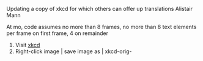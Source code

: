 Updating a copy of xkcd for which others can offer up translations
Alistair Mann

At mo, code assumes no more than 8 frames, no more than 8 text elements per frame on first frame, 4 on remainder

 1. Visit [xkcd](https://xkcd.com/)
 2. Right-click image | save image as | xkcd-orig-<title>.png | save
 3. Open GIMP
 4. File | open | xkcd-orig-<title>.png | open
 5. file | save as | xkcd-orig-<title>.xcf | save
 6. print the image
   1. title the image
   2. Record dimensions of image
   3. Hover image on site: is there a title=”” popup? If so, note a fr0001 
   4. label the textual elements (“fr0104” etc)
     1. If some textual elements repeat (“Yes”, “X” etc) then label the first, second and subsequent label with a new lable AND the original. This sign that position changes but the newmark doesn't
   5. ~~label point elements (“speech line”) leaving original lines in this time~~
 1. Title two tables 
   1. textual
     1. one row per textual elements
     2. cols: corner; x,y, w
   2. ~~point elements~~
     1. ~~one row per two points (“pt1, pt2”)~~
     2. ~~Cols: xy->xy~~
 8. Co-ords:
   1. For each textual element
     1. determine where the corner should go (just tl, tr, bl, br for now)
     2. Get pixel co-ords for textual element and point elements
     3. determine max width of bubble
 9. Erase all textual and speech bubble elements
 10. File | save as | xkcd-notext-<title>.xcf
 11. File | export … | export | export
 12. Close gimp
 13. Upload png to imgur and capture img src address
 14. At www.csi18n.com, mkdir -p ~/csi18n/xkcd/<title> //title should use underscore not spaces
   1. cd ~/csi18n/xkcd/<title>
   2. cp ../20141201/index.php . (or whichever is most recent version)
   3. cp ../20141201/index.html .
   4. Edit index.html
     1. search/replace previous title with new
     2. change <img src=”
     3. Change attribution
     4. Change date
     5. Change “prev” link to last xkcd
     6. ~~change divs to handle particular number this day~~
     7. ~~change textareas to handle particular number this day~~
     8. ~~comment out unused createDialog_v2s in xkcdShow()~~
     9. ~~comment out unused items in xkcdShowLines()~~
     10. Data for xkcdShow() for BT, TL etc, co-ords and widths
     11. Review xkcdShow() font sizes
     12. ~~Data for xkcdShowLines() for speech lines~~
     13. If see-through PNG
       1. Work up each z-index
       2. Add second area map because closer z-index of see through PNG means can't click text behind. A better solution: divide PNG into four around unused center 
     14. hidden image title?
       1. If necc, uncomment hideWhatWasImgTitle
       2. If necc, hideWhatWasImgTitle, showWhatWasImgTitle correct element
       3. Correct image-map via [image maps](http://www.image-maps.com/)
         1. Use the first <area … tag in the html code
     15. in index.php,
       1. search replace old title with new
       2. change container_width to match image width
       3. ~~edit “handle POSTS” to suit~~
       4. edit “check if enough to POST” to suit
       5. ~~edit “perform POSTs”~~
       6. Modify script_uri to suit
       7. edit “check guest params inbound”, ensure sizeof correct!
       8. Edit “reset all the things, if not got expected things “
     16. in ../common_javascript_v2.html (if additional elements needed)
       1. extend if $el … to suit (two loads)
       2. extend handler_fr... to suit 
       3. extend localstorage.setitem to suit
       4. extend d.innerHTML to suit
       5. extend xkcdShow to suit
     17. When dealing with same newmark, different location
       1. Add content to the uncircled/first label
       2. Circled labels should copy
       3. index.html/createDialog_v2 should change 10th arg so newmark matches first in line
       4. index.html comment out textareas for those elements reusing labels
       5. index.php comment out IFs for those elements reusing labels
       6. index.php comment out post_a_new for those elements reusing labels
       7. index.php LEAVE unused elements in allcrids
 15. Tie in this page to any indexing pages:
   1. add as “next” to previous index.html
   2. add to xkcd/index.html
 16. At site: Page should now work, with 404s for text. add English text as available translation:
   1. Make sure your credentials are correct in Globe | username / password -- they default to test05
   1. For each “404”
     1. Click
     2. Offer Another
     3. Add original English
     4. Anonymous
     5. Submit
   2. Make text a bit larger/smaller to suit
 17. Adjust co-ords to suit

